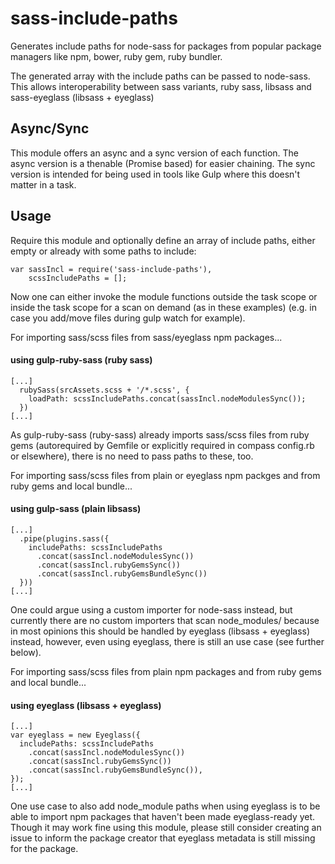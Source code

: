 # sass-include-paths
Generates include paths for node-sass for packages from popular package managers like npm, bower, ruby gem, ruby bundler.

The generated array with the include paths can be passed to node-sass.
This allows interoperability between sass variants, ruby sass, libsass and sass-eyeglass (libsass + eyeglass)


Async/Sync
----------
This module offers an async and a sync version of each function.
The async version is a thenable (Promise based) for easier chaining.
The sync version is intended for being used in tools like Gulp where this doesn't matter in a task.


Usage
-----

Require this module and optionally define an array of include paths, 
either empty or already with some paths to include:
````
var sassIncl = require('sass-include-paths'),
    scssIncludePaths = [];
````

Now one can either invoke the module functions outside the task scope 
or inside the task scope for a scan on demand (as in these examples) 
(e.g. in case you add/move files during gulp watch for example).


For importing sass/scss files from sass/eyeglass npm packages...
#### using gulp-ruby-sass (ruby sass)
````
[...]
  rubySass(srcAssets.scss + '/*.scss', {
    loadPath: scssIncludePaths.concat(sassIncl.nodeModulesSync());
  })
[...]
````
As gulp-ruby-sass (ruby-sass) already imports sass/scss files from ruby gems 
(autorequired by Gemfile or explicitly required in compass config.rb or elsewhere), 
there is no need to pass paths to these, too.


For importing sass/scss files from plain or eyeglass npm packges and from ruby gems and local bundle...
#### using gulp-sass (plain libsass)
````
[...]
  .pipe(plugins.sass({
    includePaths: scssIncludePaths
      .concat(sassIncl.nodeModulesSync())
      .concat(sassIncl.rubyGemsSync())
      .concat(sassIncl.rubyGemsBundleSync())
  }))
[...]
````
One could argue using a custom importer for node-sass instead, but currently there are no custom importers 
that scan node_modules/ because in most opinions this should be handled by eyeglass (libsass + eyeglass) instead, 
however, even using eyeglass, there is still an use case (see further below).


For importing sass/scss files from plain npm packages and from ruby gems and local bundle...
#### using eyeglass (libsass + eyeglass) 
````
[...]
var eyeglass = new Eyeglass({
  includePaths: scssIncludePaths
    .concat(sassIncl.nodeModulesSync())
    .concat(sassIncl.rubyGemsSync())
    .concat(sassIncl.rubyGemsBundleSync()),
});
[...]
````
One use case to also add node_module paths when using eyeglass 
is to be able to import npm packages that haven't been made eyeglass-ready yet.
Though it may work fine using this module, please still consider creating an issue 
to inform the package creator that eyeglass metadata is still missing for the package.
